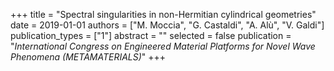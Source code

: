 +++
title = "Spectral singularities in non-Hermitian cylindrical geometries"
date = 2019-01-01
authors = ["M. Moccia", "G. Castaldi", "A. Alù", "V. Galdi"]
publication_types = ["1"]
abstract = ""
selected = false
publication = "*International Congress on Engineered Material Platforms for Novel Wave Phenomena (METAMATERIALS)*"
+++

